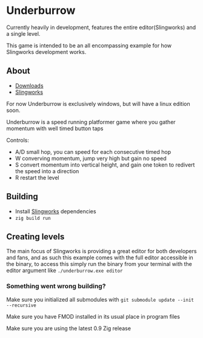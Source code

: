# Underburrow

Currently heavily in development, features the entire editor(Slingworks) and a single level.

This game is intended to be an all encompassing example for how Slingworks development works.

## About

- [Downloads](https://github.com/JonSnowbd/underburrow/releases)
- [Slingworks](https://github.com/JonSnowbd/slingworks)

For now Underburrow is exclusively windows, but will have a linux edition soon.

Underburrow is a speed running platformer game where you gather momentum with
well timed button taps 

Controls:
- A/D small hop, you can speed for each consecutive timed hop
- W converving momentum, jump very high but gain no speed
- S convert momentum into vertical height, and gain one token to redivert the speed into a direction
- R restart the level

## Building

- Install [Slingworks](https://github.com/JonSnowbd/slingworks) dependencies
- `zig build run`

## Creating levels

The main focus of Slingworks is providing a great editor for both developers and fans, and as such
this example comes with the full editor accessible in the binary, to access this simply run the binary
from your terminal with the editor argument like `./underburrow.exe editor`

### Something went wrong building?

Make sure you initialized all submodules with `git submodule update --init --recursive`

Make sure you have FMOD installed in its usual place in program files

Make sure you are using the latest 0.9 Zig release